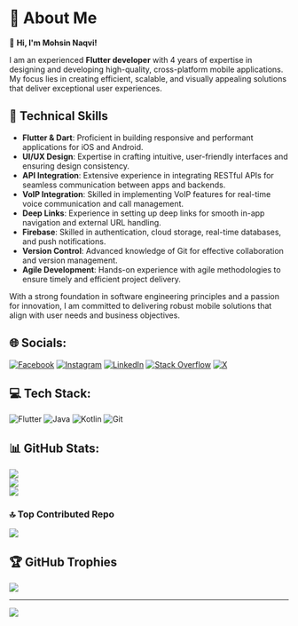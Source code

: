 # 💫 About Me  

👋 **Hi, I'm Mohsin Naqvi!**  

I am an experienced **Flutter developer** with 4 years of expertise in designing and developing high-quality, cross-platform mobile applications. My focus lies in creating efficient, scalable, and visually appealing solutions that deliver exceptional user experiences.  


## 🔧 Technical Skills  

- **Flutter & Dart**: Proficient in building responsive and performant applications for iOS and Android.  
- **UI/UX Design**: Expertise in crafting intuitive, user-friendly interfaces and ensuring design consistency.  
- **API Integration**: Extensive experience in integrating RESTful APIs for seamless communication between apps and backends.  
- **VoIP Integration**: Skilled in implementing VoIP features for real-time voice communication and call management.  
- **Deep Links**: Experience in setting up deep links for smooth in-app navigation and external URL handling.  
- **Firebase**: Skilled in authentication, cloud storage, real-time databases, and push notifications.  
- **Version Control**: Advanced knowledge of Git for effective collaboration and version management.  
- **Agile Development**: Hands-on experience with agile methodologies to ensure timely and efficient project delivery.  


With a strong foundation in software engineering principles and a passion for innovation, I am committed to delivering robust mobile solutions that align with user needs and business objectives.  



## 🌐 Socials:
[![Facebook](https://img.shields.io/badge/Facebook-%231877F2.svg?logo=Facebook&logoColor=white)](https://facebook.com/mohsinnaqvi606) [![Instagram](https://img.shields.io/badge/Instagram-%23E4405F.svg?logo=Instagram&logoColor=white)](https://instagram.com/mohsinnaqvi606) [![LinkedIn](https://img.shields.io/badge/LinkedIn-%230077B5.svg?logo=linkedin&logoColor=white)](https://linkedin.com/in/mohsinnaqvi606) [![Stack Overflow](https://img.shields.io/badge/-Stackoverflow-FE7A16?logo=stack-overflow&logoColor=white)](https://stackoverflow.com/users/mohsinnaqvi606) [![X](https://img.shields.io/badge/X-black.svg?logo=X&logoColor=white)](https://x.com/mohsinnaqvi606) 

## 💻 Tech Stack:
![Flutter](https://img.shields.io/badge/Flutter-%2302569B.svg?style=for-the-badge&logo=Flutter&logoColor=white)
![Java](https://img.shields.io/badge/java-%23ED8B00.svg?style=for-the-badge&logo=openjdk&logoColor=white) 
![Kotlin](https://img.shields.io/badge/kotlin-%237F52FF.svg?style=for-the-badge&logo=kotlin&logoColor=white) 
![Git](https://img.shields.io/badge/git-%23F05033.svg?style=for-the-badge&logo=git&logoColor=white) 


## 📊 GitHub Stats:
![](https://github-readme-stats.vercel.app/api?username=mohsinnaqvi606&theme=dark&hide_border=false&include_all_commits=true&count_private=true)<br/>
![](https://github-readme-streak-stats.herokuapp.com/?user=mohsinnaqvi606&theme=dark&hide_border=false)<br/>
![](https://github-readme-stats.vercel.app/api/top-langs/?username=mohsinnaqvi606&theme=dark&hide_border=false&include_all_commits=true&count_private=true&layout=compact)

### 🔝 Top Contributed Repo
![](https://github-contributor-stats.vercel.app/api?username=mohsinnaqvi606&limit=5&theme=dark&combine_all_yearly_contributions=true)

## 🏆 GitHub Trophies
![](https://github-profile-trophy.vercel.app/?username=mohsinnaqvi606&theme=onedark&no-frame=true&no-bg=false&margin-w=4)

---
[![](https://visitcount.itsvg.in/api?id=mohsinnaqvi606&icon=5&color=1)](https://visitcount.itsvg.in)

<!-- Proudly created with GPRM ( https://gprm.itsvg.in ) -->
